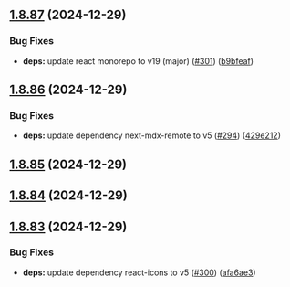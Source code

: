 ## [1.8.87](https://github.com/dds/bosabosa.org/compare/v1.8.86...v1.8.87) (2024-12-29)


### Bug Fixes

* **deps:** update react monorepo to v19 (major) ([#301](https://github.com/dds/bosabosa.org/issues/301)) ([b9bfeaf](https://github.com/dds/bosabosa.org/commit/b9bfeaf2179ef534e9830fc61208bd13c2653fea))



## [1.8.86](https://github.com/dds/bosabosa.org/compare/v1.8.85...v1.8.86) (2024-12-29)


### Bug Fixes

* **deps:** update dependency next-mdx-remote to v5 ([#294](https://github.com/dds/bosabosa.org/issues/294)) ([429e212](https://github.com/dds/bosabosa.org/commit/429e2122f1a99d4c875641ae52d3dc3f7a393433))



## [1.8.85](https://github.com/dds/bosabosa.org/compare/v1.8.84...v1.8.85) (2024-12-29)



## [1.8.84](https://github.com/dds/bosabosa.org/compare/v1.8.83...v1.8.84) (2024-12-29)



## [1.8.83](https://github.com/dds/bosabosa.org/compare/v1.8.82...v1.8.83) (2024-12-29)


### Bug Fixes

* **deps:** update dependency react-icons to v5 ([#300](https://github.com/dds/bosabosa.org/issues/300)) ([afa6ae3](https://github.com/dds/bosabosa.org/commit/afa6ae3c6877a98c15c175d8d2fad32e4c6b15fd))



